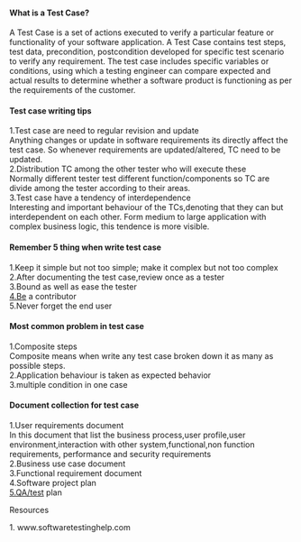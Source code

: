 <h4 class="code-line" data-line-start=0 data-line-end=1 ><a id="What_is_a_Test_Case_0"></a>What is a Test Case?</h4>
<p class="has-line-data" data-line-start="1" data-line-end="2">A Test Case is a set of actions executed to verify a particular feature or functionality of your software application. A Test Case contains test steps, test data, precondition, postcondition developed for specific test scenario to verify any requirement. The test case includes specific variables or conditions, using which a testing engineer can compare expected and actual results to determine whether a software product is functioning as per the requirements of the customer.</p>
<h4 class="code-line" data-line-start=3 data-line-end=4 ><a id="Test_case_writing_tips_3"></a>Test case writing tips</h4>
<p class="has-line-data" data-line-start="4" data-line-end="10">1.Test case are need  to regular revision and update<br>
Anything changes or update in software requirements its directly affect the test case. So whenever requirements are updated/altered, TC need to be updated.<br>
2.Distribution TC among the other tester who will execute these<br>
Normally different tester test different function/components so TC are divide among the tester according to their areas.<br>
3.Test case have a tendency of interdependence<br>
Interesting and important behaviour of the TCs,denoting that they can but interdependent on each other. Form medium to large application with complex business logic, this tendence is more visible.</p>
<h4 class="code-line" data-line-start=11 data-line-end=12 ><a id="Remember_5_thing_when_write_test_case_11"></a>Remember 5 thing when write test case</h4>
<p class="has-line-data" data-line-start="12" data-line-end="17">1.Keep it simple but not too simple; make it complex but not too complex<br>
2.After documenting the test case,review once as a tester<br>
3.Bound as well as ease the tester<br>
<a href="http://4.Be">4.Be</a> a contributor<br>
5.Never forget the end user</p>
<h4 class="code-line" data-line-start=18 data-line-end=19 ><a id="Most_common_problem_in_test_case_18"></a>Most common problem in test case</h4>
<p class="has-line-data" data-line-start="19" data-line-end="23">1.Composite steps<br>
Composite means when write any test case broken down it as many as possible steps.<br>
2.Application behaviour is taken as expected behavior<br>
3.multiple condition in one case</p>
<h4 class="code-line" data-line-start=24 data-line-end=25 ><a id="Document_collection_for_test_case_24"></a>Document collection for test case</h4>
<p class="has-line-data" data-line-start="25" data-line-end="31">1.User requirements document<br>
In this document that list the business process,user profile,user environment,interaction with other system,functional,non function requirements, performance and security requirements<br>
2.Business use case document<br>
3.Functional requirement document<br>
4.Software project plan<br>
<a href="http://5.QA/test">5.QA/test</a> plan</p>
<p class="has-line-data" data-line-start="33" data-line-end="35">Resources</p>
1. www.softwaretestinghelp.com
